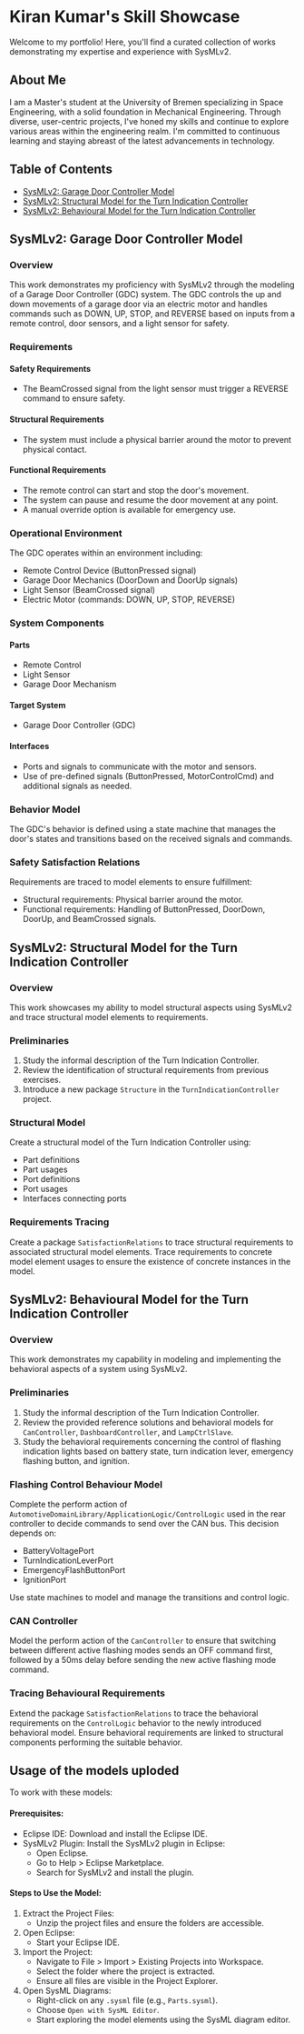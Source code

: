 # Kiran Kumar's Skill Showcase

Welcome to my portfolio! Here, you'll find a curated collection of works demonstrating my expertise and experience with SysMLv2.

## About Me
I am a Master's student at the University of Bremen specializing in Space Engineering, with a solid foundation in Mechanical Engineering. Through diverse, user-centric projects, I've honed my skills and continue to explore various areas within the engineering realm. I'm committed to continuous learning and staying abreast of the latest advancements in technology.

## Table of Contents
- [SysMLv2: Garage Door Controller Model](#sysmlv2-garage-door-controller-model)
- [SysMLv2: Structural Model for the Turn Indication Controller](#sysmlv2-structural-model-for-the-turn-indication-controller)
- [SysMLv2: Behavioural Model for the Turn Indication Controller](#sysmlv2-behavioural-model-for-the-turn-indication-controller)

## SysMLv2: Garage Door Controller Model

### Overview
This work demonstrates my proficiency with SysMLv2 through the modeling of a Garage Door Controller (GDC) system. The GDC controls the up and down movements of a garage door via an electric motor and handles commands such as DOWN, UP, STOP, and REVERSE based on inputs from a remote control, door sensors, and a light sensor for safety.

### Requirements
#### Safety Requirements
- The BeamCrossed signal from the light sensor must trigger a REVERSE command to ensure safety.

#### Structural Requirements
- The system must include a physical barrier around the motor to prevent physical contact.

#### Functional Requirements
- The remote control can start and stop the door's movement.
- The system can pause and resume the door movement at any point.
- A manual override option is available for emergency use.

### Operational Environment
The GDC operates within an environment including:
- Remote Control Device (ButtonPressed signal)
- Garage Door Mechanics (DoorDown and DoorUp signals)
- Light Sensor (BeamCrossed signal)
- Electric Motor (commands: DOWN, UP, STOP, REVERSE)

### System Components
#### Parts
- Remote Control
- Light Sensor
- Garage Door Mechanism

#### Target System
- Garage Door Controller (GDC)

#### Interfaces
- Ports and signals to communicate with the motor and sensors.
- Use of pre-defined signals (ButtonPressed, MotorControlCmd) and additional signals as needed.

### Behavior Model
The GDC's behavior is defined using a state machine that manages the door's states and transitions based on the received signals and commands.

### Safety Satisfaction Relations
Requirements are traced to model elements to ensure fulfillment:
- Structural requirements: Physical barrier around the motor.
- Functional requirements: Handling of ButtonPressed, DoorDown, DoorUp, and BeamCrossed signals.

## SysMLv2: Structural Model for the Turn Indication Controller

### Overview
This work showcases my ability to model structural aspects using SysMLv2 and trace structural model elements to requirements.

### Preliminaries
1. Study the informal description of the Turn Indication Controller.
2. Review the identification of structural requirements from previous exercises.
3. Introduce a new package `Structure` in the `TurnIndicationController` project.

### Structural Model
Create a structural model of the Turn Indication Controller using:
- Part definitions
- Part usages
- Port definitions
- Port usages
- Interfaces connecting ports

### Requirements Tracing
Create a package `SatisfactionRelations` to trace structural requirements to associated structural model elements. Trace requirements to concrete model element usages to ensure the existence of concrete instances in the model.


## SysMLv2: Behavioural Model for the Turn Indication Controller

### Overview
This work demonstrates my capability in modeling and implementing the behavioral aspects of a system using SysMLv2.

### Preliminaries
1. Study the informal description of the Turn Indication Controller.
2. Review the provided reference solutions and behavioral models for `CanController`, `DashboardController`, and `LampCtrlSlave`.
3. Study the behavioral requirements concerning the control of flashing indication lights based on battery state, turn indication lever, emergency flashing button, and ignition.

### Flashing Control Behaviour Model
Complete the perform action of `AutomotiveDomainLibrary/ApplicationLogic/ControlLogic` used in the rear controller to decide commands to send over the CAN bus. This decision depends on:
- BatteryVoltagePort
- TurnIndicationLeverPort
- EmergencyFlashButtonPort
- IgnitionPort

Use state machines to model and manage the transitions and control logic.

### CAN Controller
Model the perform action of the `CanController` to ensure that switching between different active flashing modes sends an OFF command first, followed by a 50ms delay before sending the new active flashing mode command.

### Tracing Behavioural Requirements
Extend the package `SatisfactionRelations` to trace the behavioral requirements on the `ControlLogic` behavior to the newly introduced behavioral model. Ensure behavioral requirements are linked to structural components performing the suitable behavior.

## Usage of the models uploded
To work with these models:
#### Prerequisites:
- Eclipse IDE: Download and install the Eclipse IDE.
- SysMLv2 Plugin: Install the SysMLv2 plugin in Eclipse:
  - Open Eclipse.
  - Go to Help > Eclipse Marketplace.
  - Search for SysMLv2 and install the plugin.

#### Steps to Use the Model:
1. Extract the Project Files:
   - Unzip the project files and ensure the folders are accessible.
2. Open Eclipse:
   - Start your Eclipse IDE.
3. Import the Project:
   - Navigate to File > Import > Existing Projects into Workspace.
   - Select the folder where the project is extracted.
   - Ensure all files are visible in the Project Explorer.
4. Open SysML Diagrams:
   - Right-click on any `.sysml` file (e.g., `Parts.sysml`).
   - Choose `Open with SysML Editor`.
   - Start exploring the model elements using the SysML diagram editor.
